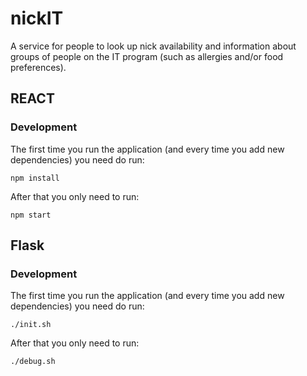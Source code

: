 # nickIT
A service for people to look up nick availability and information about groups of people on the IT program (such as allergies and/or food preferences).

## REACT

### Development
The first time you run the application (and every time you add new dependencies) you need do run:
```
npm install
```
After that you only need to run:
```
npm start
```

## Flask

### Development
The first time you run the application (and every time you add new dependencies) you need do run:
```
./init.sh
```
After that you only need to run:
```
./debug.sh
```
